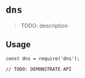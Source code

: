 # `dns`

> TODO: description

## Usage

```
const dns = require('dns');

// TODO: DEMONSTRATE API
```
